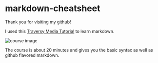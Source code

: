 # markdown-cheatsheet

Thank you for visiting my github!

I used this [Traversy Media Tutorial](https://www.youtube.com/watch?v=HUBNt18RFbo&t=766s) to learn markdown.

![course image](https://i.ytimg.com/vi/HUBNt18RFbo/maxresdefault.jpg)

The course is about 20 minutes and gives you the basic syntax as well as github flavored markdown.
